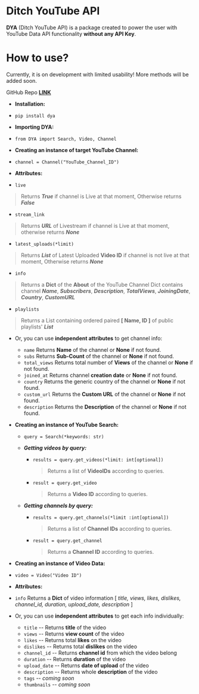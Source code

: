 
  
    
# Ditch YouTube API      
 **DYA** (Ditch YouTube API) is a package created to power the user with YouTube Data API functionality **without any API Key**.   
 # How to use?      
 Currently, it is on development with limited usability! More methods will be added soon.      
      
GitHub Repo **[LINK](https://github.com/jnsougata/Ditch-YouTube-API)**      
 - **Installation:** 
 - `pip install dya`      
 - **Importing DYA:** 
 - `from DYA import Search, Video, Channel`      
      
 - **Creating an instance of target YouTube Channel:**
 - `channel = Channel("YouTube_Channel_ID") `   

 - **Attributes:**      
 - `live` 
> Returns ***True*** if channel is Live at that moment, Otherwise returns ***False***      
      
 - `stream_link`      
> Returns ***URL*** of Livestream if channel is Live at that 
> moment, otherwise returns ***None***      
      
 - `latest_uploads(*limit)` 
> Returns ***List*** of Latest Uploaded **Video ID** if channel is not 
> live at that moment, Otherwise returns ***None***      

 - `info` 
> Returns a **Dict** of the **About** of the YouTube Channel 
> Dict contains channel ***Name***, ***Subscribers***, ***Description***, ***TotalViews***, ***JoiningDate***, ***Country***, ***CustomURL***   
 - `playlists`  
> Returns a List containing ordered paired **[ Name, ID ]** of public playlists' ***List***

 - Or, you can use **independent attributes** to get channel info:

	 - `name` Returns **Name** of the channel or **None** if not found.
	 - `subs` Returns **Sub-Count** of the channel or **None** if not found.
	 - `total_views` Returns total number of **Views** of the channel or **None** if not found.
	 - `joined_at` Returns channel **creation date** or **None** if not found.
	 - `country` Returns the generic country of the channel or **None** if not found.
	 - `custom_url` Returns the **Custom URL** of the channel or **None** if not found.
	 - `description` Returns the **Description** of the channel or **None** if not found.
- **Creating an instance of YouTube Search:**
	 - `query = Search(*keywords: str)`

	 - ***Getting videos by query:***
		 - `results = query.get_videos(*limit: int[optional])`
			 > Returns a list of **VideoIDs** according to queries.
			 
		- `result = query.get_video`
			 > Returns a **Video ID** according to queries.
	
	 - ***Getting channels by query:***
		 - `results = query.get_channels(*limit :int[optional])`
			 > Returns a list of **Channel IDs** according to queries.
			 
	   - `result = query.get_channel`
		 > Returns a **Channel ID** according to queries.

 - **Creating an instance of Video Data:**
 - `video = Video("Video ID")`
 - **Attributes:**
 - `info` Returns a **Dict** of video information [ *title, views, likes, dislikes, channel_id, duration, upload_date, description* ]
 
 - Or, you can use **independent attributes** to get each info individually:
	 - `title` 	-- Returns **title** of the video
	 - `views` -- Returns **view count** of the video
	 - `likes` -- Returns total **likes** on the video
	 - `dislikes` -- Returns total **dislikes** on the video
	 - `channel_id` -- Returns **channel id** from which the video belong
	 - `duration` -- Returns **duration** of the video
	 - `upload_date` -- Returns **date of upload** of the video
	 - `description` -- Returns whole **description** of the video
	 - `tags` -- *coming soon*
	 - `thumbnails` -- *coming soon*
